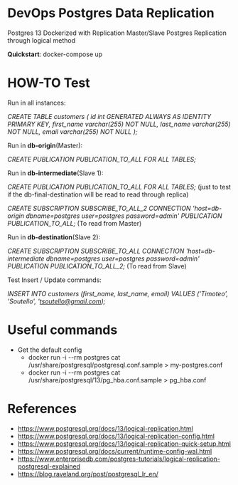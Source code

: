 # DevOps Postgres Data Replication

Postgres 13 Dockerized with Replication
Master/Slave Postgres Replication through logical method

**Quickstart**: docker-compose up

# HOW-TO Test

Run in all instances:

*CREATE TABLE customers (*
  *id int GENERATED ALWAYS AS IDENTITY PRIMARY KEY,*
  *first_name varchar(255) NOT NULL,*
  *last_name varchar(255) NOT NULL,*
  *email varchar(255) NOT NULL*
*);*

Run in **db-origin**(Master):

*CREATE PUBLICATION PUBLICATION_TO_ALL FOR ALL TABLES;*

Run in **db-intermediate**(Slave 1):

*CREATE PUBLICATION PUBLICATION_TO_ALL FOR ALL TABLES;* (just to test if the db-final-destination will be read to read through replica)

*CREATE SUBSCRIPTION SUBSCRIBE_TO_ALL_2 CONNECTION 'host=db-origin dbname=postgres user=postgres password=admin' PUBLICATION PUBLICATION_TO_ALL;* (To read from Master)

Run in **db-destination**(Slave 2):

*CREATE SUBSCRIPTION SUBSCRIBE_TO_ALL CONNECTION 'host=db-intermediate dbname=postgres user=postgres password=admin' PUBLICATION PUBLICATION_TO_ALL_2;* (To read from Slave)



Test Insert / Update commands:

*INSERT INTO customers (first_name, last_name, email) VALUES ('Timoteo', 'Soutello', 'tsoutello@gmail.com);*

# Useful commands

* Get the default config
  * docker run -i --rm postgres cat /usr/share/postgresql/postgresql.conf.sample > my-postgres.conf
  * docker run -i --rm postgres cat /usr/share/postgresql/13/pg_hba.conf.sample > pg_hba.conf

# References

* https://www.postgresql.org/docs/13/logical-replication.html
* https://www.postgresql.org/docs/13/logical-replication-config.html
* https://www.postgresql.org/docs/13/logical-replication-quick-setup.html
* https://www.postgresql.org/docs/current/runtime-config-wal.html
* https://www.enterprisedb.com/postgres-tutorials/logical-replication-postgresql-explained
* https://blog.raveland.org/post/postgresql_lr_en/